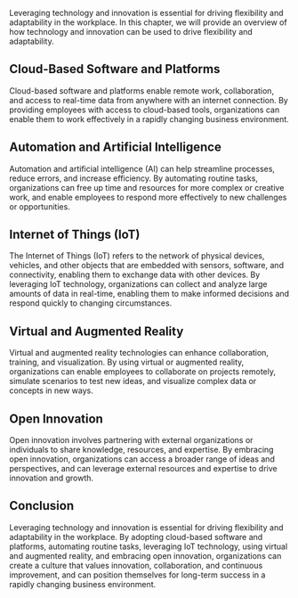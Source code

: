
Leveraging technology and innovation is essential for driving flexibility and adaptability in the workplace. In this chapter, we will provide an overview of how technology and innovation can be used to drive flexibility and adaptability.

Cloud-Based Software and Platforms
----------------------------------

Cloud-based software and platforms enable remote work, collaboration, and access to real-time data from anywhere with an internet connection. By providing employees with access to cloud-based tools, organizations can enable them to work effectively in a rapidly changing business environment.

Automation and Artificial Intelligence
--------------------------------------

Automation and artificial intelligence (AI) can help streamline processes, reduce errors, and increase efficiency. By automating routine tasks, organizations can free up time and resources for more complex or creative work, and enable employees to respond more effectively to new challenges or opportunities.

Internet of Things (IoT)
------------------------

The Internet of Things (IoT) refers to the network of physical devices, vehicles, and other objects that are embedded with sensors, software, and connectivity, enabling them to exchange data with other devices. By leveraging IoT technology, organizations can collect and analyze large amounts of data in real-time, enabling them to make informed decisions and respond quickly to changing circumstances.

Virtual and Augmented Reality
-----------------------------

Virtual and augmented reality technologies can enhance collaboration, training, and visualization. By using virtual or augmented reality, organizations can enable employees to collaborate on projects remotely, simulate scenarios to test new ideas, and visualize complex data or concepts in new ways.

Open Innovation
---------------

Open innovation involves partnering with external organizations or individuals to share knowledge, resources, and expertise. By embracing open innovation, organizations can access a broader range of ideas and perspectives, and can leverage external resources and expertise to drive innovation and growth.

Conclusion
----------

Leveraging technology and innovation is essential for driving flexibility and adaptability in the workplace. By adopting cloud-based software and platforms, automating routine tasks, leveraging IoT technology, using virtual and augmented reality, and embracing open innovation, organizations can create a culture that values innovation, collaboration, and continuous improvement, and can position themselves for long-term success in a rapidly changing business environment.
